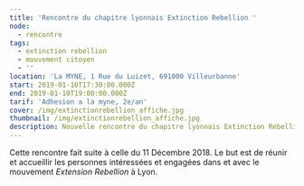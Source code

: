 ```yaml
---
title: 'Rencontre du chapitre lyonnais Extinction Rebellion '
node:
  - rencontre
tags:
  - extinction rebellion
  - mouvement citoyen
  - ''
location: 'La MYNE, 1 Rue du Luizet, 691000 Villeurbanne'
start: 2019-01-10T17:30:00.000Z
end: 2019-01-10T19:00:00.000Z
tarif: 'Adhesion a la myne, 2e/an'
cover: /img/extinctionrebellion_affiche.jpg
thumbnail: /img/extinctionrebellion_affiche.jpg
description: Nouvelle rencontre du chapitre lyonnais Extinction Rebellion.
---
```

Cette rencontre fait suite à celle du 11 Décembre 2018. Le but est de réunir et accueillir les personnes intéressées et engagées dans et avec le mouvement _Extension Rebellion_ à Lyon.
